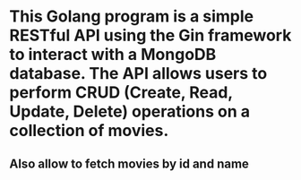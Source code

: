 # This Golang program is a simple RESTful API using the Gin framework to interact with a MongoDB database. The API allows users to perform CRUD (Create, Read, Update, Delete) operations on a collection of movies.
## Also allow to fetch movies by id and name
